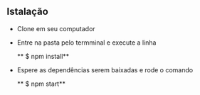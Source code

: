 ## Istalação

* Clone em seu computador

* Entre na pasta pelo termminal e execute a linha 

  ** $ npm install**

* Espere as dependências serem baixadas e rode o comando 

  ** $ npm start**

